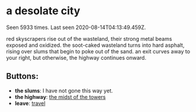 # a desolate city

Seen 5933 times. Last seen 2020-08-14T04:13:49.459Z.

red skyscrapers rise out of the wasteland, their strong metal beams exposed and oxidized. the soot-caked wasteland turns into hard asphalt, rising over slums that begin to poke out of the sand. an exit curves away to your right, but otherwise, the highway continues onward.

## Buttons:

- **the slums**: I have not gone this way yet.
- **the highway**: [the midst of the towers](the-midst-of-the-towers-lxsdpw.md)
- **leave**: [travel](travel-travel.md)